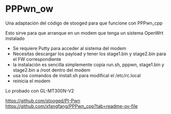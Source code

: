 # PPPwn_ow
Una adaptación del código de stooged para que funcione con PPPwn_cpp

Esto sirve para que arranque en un modem que tenga un sistema OpenWrt instalado

- Se requiere Putty para acceder al sistema del modem
- Necesitas descargar los payload y tener los stage1.bin y stage2.bin para el FW correspondiente
- la instalación es sencilla simplemente copia run.sh, pppwn, stage1.bin y stage2.bin a /root dentro del modem
- usa los comandos de install.sh para modifical el /etc/rc.local
- reinicia el modem

Lo probado con GL-MT300N-V2

https://github.com/stooged/PI-Pwn
https://github.com/xfangfang/PPPwn_cpp?tab=readme-ov-file
